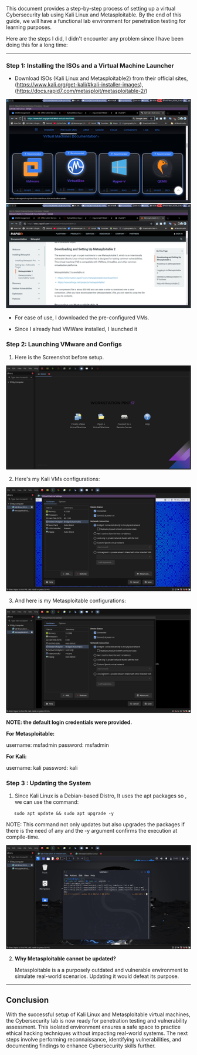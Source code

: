 
This document provides a step-by-step process of setting up a virtual Cybersecurity lab using Kali Linux and Metasploitable. By the end of this guide, we will have a functional lab environment for penetration testing for learning purposes.

Here are the steps I did, I didn't encounter any problem since I have been doing this for a long time:

---
### Step 1: Installing the ISOs and a Virtual Machine Launcher

- Download ISOs (Kali Linux and Metasploitable2) from their official sites, (https://www.kali.org/get-kali/#kali-installer-images), (https://docs.rapid7.com/metasploit/metasploitable-2/)

![Screenshot](assets/screenshot_2025-01-16_09-30-25.png)
![Screenshot](assets/screenshot_2025-01-16_09-35-09.png)



- For ease of use, I downloaded the pre-configured VMs.

- Since I already had VMWare installed, I launched it


### Step 2: Launching VMware and Configs

1) Here is the Screenshot before setup.

![Screenshot](assets/screenshot_2025-01-16_09-36-39.png)

2) Here's my Kali VMs configurations:

![Screenshot](assets/screenshot_2025-01-16_09-38-37.png)

3) And here is my Metasploitable configurations:

![Screenshot](assets/screenshot_2025-01-16_09-41-54.png)

**NOTE: the default login credentials were provided.**

**For Metasploitable:**

username: msfadmin
password: msfadmin

**For Kali:**

username: kali
password: kali


### Step 3 : Updating the System

1) Since Kali Linux is a Debian-based Distro, It uses the apt packages so , we can use the command: 
   
```shell
   sudo apt update && sudo apt upgrade -y
```




NOTE: This command not only updates but also upgrades the packages if there is the need of any and the -y argument confirms the execution at compile-time.


![Screenshot](assets/screenshot_2025-01-16_09-47-29.png)

2) **Why Metasploitable cannot be updated?**
	
	Metasploitable is a a purposely outdated and vulnerable environment to simulate real-world scenarios. Updating it would defeat its purpose.


---

## Conclusion

With the successful setup of Kali Linux and Metasploitable virtual machines, the Cybersecurity lab is now ready for penetration testing and vulnerability assessment. This isolated environment ensures a safe space to practice ethical hacking techniques without impacting real-world systems. The next steps involve performing reconnaissance, identifying vulnerabilities, and documenting findings to enhance Cybersecurity skills further.



